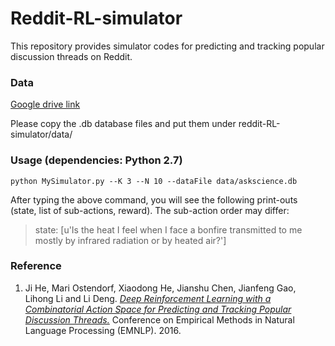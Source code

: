# Reddit-RL-simulator
This repository provides simulator codes for predicting and tracking popular discussion threads on Reddit.

### Data
[Google drive link](https://drive.google.com/open?id=0B1E_psSh6yvQQ0FJRWJBTDFQQ1U)

Please copy the .db database files and put them under reddit-RL-simulator/data/

### Usage (dependencies: Python 2.7)
```
python MySimulator.py --K 3 --N 10 --dataFile data/askscience.db
```
After typing the above command, you will see the following print-outs (state, list of sub-actions, reward). The sub-action order may differ:
>state: [u'Is the heat I feel when I face a bonfire transmitted to me mostly by infrared radiation or by heated air?']


### Reference
1. Ji He, Mari Ostendorf, Xiaodong He, Jianshu Chen, Jianfeng Gao, Lihong Li and Li Deng. [_Deep Reinforcement Learning with a Combinatorial Action Space for Predicting and Tracking Popular Discussion Threads._](http://arxiv.org/abs/1606.03667) Conference on Empirical Methods in Natural Language Processing (EMNLP). 2016.
